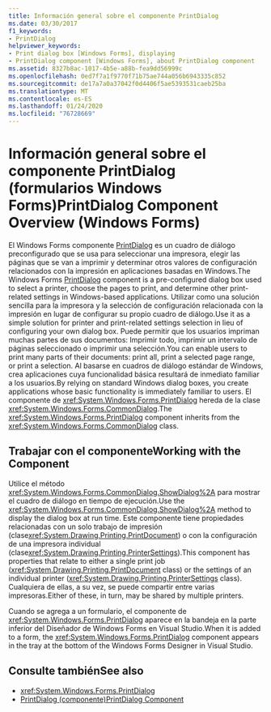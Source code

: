 ```yaml
---
title: Información general sobre el componente PrintDialog
ms.date: 03/30/2017
f1_keywords:
- PrintDialog
helpviewer_keywords:
- Print dialog box [Windows Forms], displaying
- PrintDialog component [Windows Forms], about PrintDialog component
ms.assetid: 8327b8ac-1017-4b5e-a88b-fea9dd56999c
ms.openlocfilehash: 0ed7f7a1f9770f71b75ae744a056b6943335c852
ms.sourcegitcommit: de17a7a0a37042f0d4406f5ae5393531caeb25ba
ms.translationtype: MT
ms.contentlocale: es-ES
ms.lasthandoff: 01/24/2020
ms.locfileid: "76728669"
---
```

# <a name="printdialog-component-overview-windows-forms"></a><span data-ttu-id="4a59f-102">Información general sobre el componente PrintDialog (formularios Windows Forms)</span><span class="sxs-lookup"><span data-stu-id="4a59f-102">PrintDialog Component Overview (Windows Forms)</span></span>

<span data-ttu-id="4a59f-103">El Windows Forms componente [PrintDialog](printdialog-component-windows-forms.md) es un cuadro de diálogo preconfigurado que se usa para seleccionar una impresora, elegir las páginas que se van a imprimir y determinar otros valores de configuración relacionados con la impresión en aplicaciones basadas en Windows.</span><span class="sxs-lookup"><span data-stu-id="4a59f-103">The Windows Forms [PrintDialog](printdialog-component-windows-forms.md) component is a pre-configured dialog box used to select a printer, choose the pages to print, and determine other print-related settings in Windows-based applications.</span></span> <span data-ttu-id="4a59f-104">Utilizar como una solución sencilla para la impresora y la selección de configuración relacionada con la impresión en lugar de configurar su propio cuadro de diálogo.</span><span class="sxs-lookup"><span data-stu-id="4a59f-104">Use it as a simple solution for printer and print-related settings selection in lieu of configuring your own dialog box.</span></span> <span data-ttu-id="4a59f-105">Puede permitir que los usuarios impriman muchas partes de sus documentos: Imprimir todo, imprimir un intervalo de páginas seleccionado o imprimir una selección.</span><span class="sxs-lookup"><span data-stu-id="4a59f-105">You can enable users to print many parts of their documents: print all, print a selected page range, or print a selection.</span></span> <span data-ttu-id="4a59f-106">Al basarse en cuadros de diálogo estándar de Windows, crea aplicaciones cuya funcionalidad básica resultará de inmediato familiar a los usuarios.</span><span class="sxs-lookup"><span data-stu-id="4a59f-106">By relying on standard Windows dialog boxes, you create applications whose basic functionality is immediately familiar to users.</span></span> <span data-ttu-id="4a59f-107">El componente de <xref:System.Windows.Forms.PrintDialog> hereda de la clase <xref:System.Windows.Forms.CommonDialog>.</span><span class="sxs-lookup"><span data-stu-id="4a59f-107">The <xref:System.Windows.Forms.PrintDialog> component inherits from the <xref:System.Windows.Forms.CommonDialog> class.</span></span>

## <a name="working-with-the-component"></a><span data-ttu-id="4a59f-108">Trabajar con el componente</span><span class="sxs-lookup"><span data-stu-id="4a59f-108">Working with the Component</span></span>

<span data-ttu-id="4a59f-109">Utilice el método <xref:System.Windows.Forms.CommonDialog.ShowDialog%2A> para mostrar el cuadro de diálogo en tiempo de ejecución.</span><span class="sxs-lookup"><span data-stu-id="4a59f-109">Use the <xref:System.Windows.Forms.CommonDialog.ShowDialog%2A> method to display the dialog box at run time.</span></span> <span data-ttu-id="4a59f-110">Este componente tiene propiedades relacionadas con un solo trabajo de impresión (clase<xref:System.Drawing.Printing.PrintDocument>) o con la configuración de una impresora individual (clase<xref:System.Drawing.Printing.PrinterSettings>).</span><span class="sxs-lookup"><span data-stu-id="4a59f-110">This component has properties that relate to either a single print job (<xref:System.Drawing.Printing.PrintDocument> class) or the settings of an individual printer (<xref:System.Drawing.Printing.PrinterSettings> class).</span></span> <span data-ttu-id="4a59f-111">Cualquiera de ellas, a su vez, se puede compartir entre varias impresoras.</span><span class="sxs-lookup"><span data-stu-id="4a59f-111">Either of these, in turn, may be shared by multiple printers.</span></span>

<span data-ttu-id="4a59f-112">Cuando se agrega a un formulario, el componente de <xref:System.Windows.Forms.PrintDialog> aparece en la bandeja en la parte inferior del Diseñador de Windows Forms en Visual Studio.</span><span class="sxs-lookup"><span data-stu-id="4a59f-112">When it is added to a form, the <xref:System.Windows.Forms.PrintDialog> component appears in the tray at the bottom of the Windows Forms Designer in Visual Studio.</span></span>

## <a name="see-also"></a><span data-ttu-id="4a59f-113">Consulte también</span><span class="sxs-lookup"><span data-stu-id="4a59f-113">See also</span></span>

- <xref:System.Windows.Forms.PrintDialog>
- [<span data-ttu-id="4a59f-114">PrintDialog (componente)</span><span class="sxs-lookup"><span data-stu-id="4a59f-114">PrintDialog Component</span></span>](printdialog-component-windows-forms.md)
